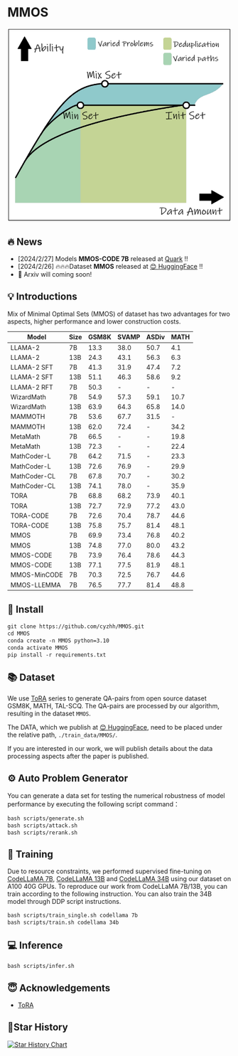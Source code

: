 # MMOS

![](./images/first_table.png)

## 🔥 News
<!-- - [2024/2/26]  -->
- [2024/2/27] Models **MMOS-CODE 7B** released at [Quark](https://pan.quark.cn/s/62a6644c0e02) !!
- [2024/2/26] 🔥🔥🔥Dataset **MMOS** released at [😊 HuggingFace](https://huggingface.co/datasets/cyzhh/MMOS) !!
- 🔲 Arxiv will coming soon! 

<!-- - [2024/1/12] Models ZZ-Math 7B released at [Google Drive](https://drive.google.com/drive/folders/13tpLR0bNLLg1oLkjUuwJT8STCB10uSSS?usp=sharing) or [Quark](https://pan.quark.cn/s/0b69ec84c793) 
- [2024/1/11] Dataset released at [😊 HuggingFace](https://huggingface.co/datasets/cyzhh/TAL-SCQ-CN_mix) -->

## 💡 Introductions

Mix of Minimal Optimal Sets (MMOS) of dataset has two advantages for two aspects, higher performance and lower construction costs.


| Model            | Size | GSM8K | SVAMP | ASDiv | MATH |
|------------------|------|-------|-------|-------|------|
| LLAMA-2          | 7B   | 13.3  | 38.0  | 50.7  | 4.1  |
| LLAMA-2          | 13B  | 24.3  | 43.1  | 56.3  | 6.3  |
| LLAMA-2 SFT      | 7B   | 41.3  | 31.9  | 47.4  | 7.2  |
| LLAMA-2 SFT      | 13B  | 51.1  | 46.3  | 58.6  | 9.2  |
| LLAMA-2 RFT      | 7B   | 50.3  | -     | -     | -    |
| WizardMath       | 7B   | 54.9  | 57.3  | 59.1  | 10.7 |
| WizardMath       | 13B  | 63.9  | 64.3  | 65.8  | 14.0 |
| MAMMOTH          | 7B   | 53.6  | 67.7  | 31.5  | -    |
| MAMMOTH          | 13B  | 62.0  | 72.4  | -     | 34.2 |
| MetaMath         | 7B   | 66.5  | -     | -     | 19.8 |
| MetaMath         | 13B  | 72.3  | -     | -     | 22.4 |
| MathCoder-L      | 7B   | 64.2  | 71.5  | -     | 23.3 |
| MathCoder-L      | 13B  | 72.6  | 76.9  | -     | 29.9 |
| MathCoder-CL     | 7B   | 67.8  | 70.7  | -     | 30.2 |
| MathCoder-CL     | 13B  | 74.1  | 78.0  | -     | 35.9 |
| TORA             | 7B   | 68.8  | 68.2  | 73.9  | 40.1 |
| TORA             | 13B  | 72.7  | 72.9  | 77.2  | 43.0 |
| TORA-CODE        | 7B   | 72.6  | 70.4  | 78.7  | 44.6 |
| TORA-CODE        | 13B  | 75.8  | 75.7  | 81.4  | 48.1 |
| MMOS             | 7B   | 69.9  | 73.4  | 76.8  | 40.2 |
| MMOS             | 13B  | 74.8  | 77.0  | 80.0  | 43.2 |
| MMOS-CODE        | 7B   | 73.9  | 76.4  | 78.6  | 44.3 |
| MMOS-CODE        | 13B  | 77.1  | 77.5  | 81.9  | 48.1 |
| MMOS-MinCODE     | 7B   | 70.3  | 72.5  | 76.7  | 44.6 |
| MMOS-LLEMMA      | 7B   | 76.5  | 77.7  | 81.4  | 48.8 |


## 💾 Install

    git clone https://github.com/cyzhh/MMOS.git
    cd MMOS
    conda create -n MMOS python=3.10 
    conda activate MMOS
    pip install -r requirements.txt

## 📚 Dataset

We use [ToRA](https://github.com/microsoft/ToRA?tab=readme-ov-file) series to generate QA-pairs from open source dataset GSM8K, MATH, TAL-SCQ. The QA-pairs are processed by our algorithm, resulting in the dataset `MMOS`.

The DATA, which we publish at [😊 HuggingFace](https://huggingface.co/datasets/cyzhh/MMOS), need to be placed under the relative path, `./train_data/MMOS/`.

If you are interested in our work, we will publish details about the data processing aspects after the paper is published.

## ⚙️ Auto Problem Generator

You can generate a data set for testing the numerical robustness of model performance by executing the following script command：

    bash scripts/generate.sh
    bash scripts/attack.sh
    bash scripts/rerank.sh

## 🚀 Training
Due to resource constraints, we performed supervised fine-tuning on [CodeLLaMA 7B](https://huggingface.co/codellama/CodeLlama-7b-Python-hf), [CodeLLaMA 13B](https://huggingface.co/codellama/CodeLlama-13b-Python-hf) and [CodeLLaMA 34B](https://huggingface.co/codellama/CodeLlama-34b-Python-hf) using our dataset on A100 40G GPUs. To reproduce our work from CodeLLaMA 7B/13B, you can train according to the following instruction. You can also train the 34B model through DDP script instructions.

    bash scripts/train_single.sh codellama 7b
    bash scripts/train.sh codellama 34b

## 💻 Inference

    bash scripts/infer.sh

## 😇 Acknowledgements

- [ToRA](https://github.com/microsoft/ToRA?tab=readme-ov-file)

## 🌟Star History

[![Star History Chart](https://api.star-history.com/svg?repos=cyzhh/MMOS&type=Date)](https://star-history.com/#cyzhh/MMOS&Date)
